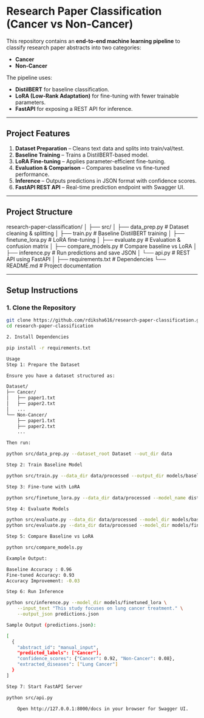 # Research Paper Classification (Cancer vs Non-Cancer)

This repository contains an **end-to-end machine learning pipeline** to classify research paper abstracts into two categories:
- **Cancer**
- **Non-Cancer**

The pipeline uses:
- **DistilBERT** for baseline classification.
- **LoRA (Low-Rank Adaptation)** for fine-tuning with fewer trainable parameters.
- **FastAPI** for exposing a REST API for inference.

---

## **Project Features**
1. **Dataset Preparation** – Cleans text data and splits into train/val/test.
2. **Baseline Training** – Trains a DistilBERT-based model.
3. **LoRA Fine-tuning** – Applies parameter-efficient fine-tuning.
4. **Evaluation & Comparison** – Compares baseline vs fine-tuned performance.
5. **Inference** – Outputs predictions in JSON format with confidence scores.
6. **FastAPI REST API** – Real-time prediction endpoint with Swagger UI.

---

## **Project Structure**
research-paper-classification/
│
├── src/
│ ├── data_prep.py # Dataset cleaning & splitting
│ ├── train.py # Baseline DistilBERT training
│ ├── finetune_lora.py # LoRA fine-tuning
│ ├── evaluate.py # Evaluation & confusion matrix
│ ├── compare_models.py # Compare baseline vs LoRA
│ ├── inference.py # Run predictions and save JSON
│ └── api.py # REST API using FastAPI
│
├── requirements.txt # Dependencies
└── README.md # Project documentation


---

## **Setup Instructions**

### **1. Clone the Repository**
```bash
git clone https://github.com/rdiksha616/research-paper-classification.git
cd research-paper-classification

2. Install Dependencies

pip install -r requirements.txt

Usage
Step 1: Prepare the Dataset

Ensure you have a dataset structured as:

Dataset/
├── Cancer/
│   ├── paper1.txt
│   ├── paper2.txt
│   ...
└── Non-Cancer/
    ├── paper1.txt
    ├── paper2.txt
    ...

Then run:

python src/data_prep.py --dataset_root Dataset --out_dir data

Step 2: Train Baseline Model

python src/train.py --data_dir data/processed --output_dir models/baseline

Step 3: Fine-tune with LoRA

python src/finetune_lora.py --data_dir data/processed --model_name distilbert-base-uncased --output_dir models/finetuned_lora

Step 4: Evaluate Models

python src/evaluate.py --data_dir data/processed --model_dir models/baseline
python src/evaluate.py --data_dir data/processed --model_dir models/finetuned_lora

Step 5: Compare Baseline vs LoRA

python src/compare_models.py

Example Output:

Baseline Accuracy : 0.96
Fine-tuned Accuracy: 0.93
Accuracy Improvement: -0.03

Step 6: Run Inference

python src/inference.py --model_dir models/finetuned_lora \
    --input_text "This study focuses on lung cancer treatment." \
    --output_json predictions.json

Sample Output (predictions.json):

[
  {
    "abstract_id": "manual_input",
    "predicted_labels": ["Cancer"],
    "confidence_scores": {"Cancer": 0.92, "Non-Cancer": 0.08},
    "extracted_diseases": ["Lung Cancer"]
  }
]

Step 7: Start FastAPI Server

python src/api.py

    Open http://127.0.0.1:8000/docs in your browser for Swagger UI.